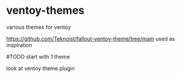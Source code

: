 # ventoy-themes
various themes for ventoy


https://github.com/Teknoist/fallout-ventoy-theme/tree/main used as inspiration

#TODO 
start with 1 theme

look at ventoy theme plugin 
